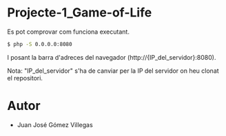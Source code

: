 # Projecte-1_Game-of-Life

Es pot comprovar com funciona executant.

```sh
$ php -S 0.0.0.0:8080
```

I posant la barra d'adreces del navegador (http://{IP_del_servidor}:8080).

Nota: "IP_del_servidor" s'ha de canviar per la IP del servidor on heu clonat el repositori.

# Autor

- Juan José Gómez Villegas
